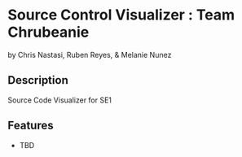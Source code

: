 # Source Control Visualizer : Team Chrubeanie

by Chris Nastasi, Ruben Reyes, & Melanie Nunez


## Description

Source Code Visualizer for SE1


## Features

- TBD

